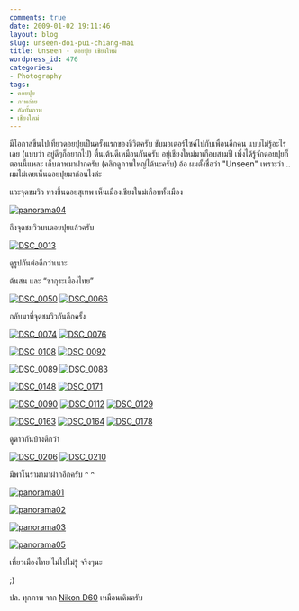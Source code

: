 ```yaml
---
comments: true
date: 2009-01-02 19:11:46
layout: blog
slug: unseen-doi-pui-chiang-mai
title: Unseen - ดอยปุย เชียงใหม่
wordpress_id: 476
categories:
- Photography
tags:
- ดอยปุย
- ภาพถ่าย
- อัลบั้มภาพ
- เชียงใหม่
---
```


มีโอกาสขึ้นไปเที่ยวดอยปุยเป็นครั้งแรกของชีวิตครับ ขับมอเตอร์ไซค์ไปกับเพื่อนอีกคน แบบไม่รู้อะไรเลย (แบบว่า อยู่ดีๆก็อยากไป) ตื่นเต้นดีเหมือนกันครับ อยู่เชียงใหม่มาเกือบสามปี เพิ่งได้รู้จักดอยปุยก็ตอนนี้แหละ เก็บภาพมาฝากครับ (คลิกดูภาพใหญ่ได้นะครับ) อ้อ ผมตั้งชื่อว่า "Unseen" เพราะว่า .. ผมไม่เคยเห็นดอยปุยมาก่อนไงล่ะ

 

แวะจุดชมวิว ทางขึ้นดอยสุเทพ เห็นเมืองเชียงใหม่เกือบทั้งเมือง

 

[![panorama04](http://www.armno.in.th/wp-content/uploads/2009/01/panorama04-thumb.jpg)](http://www.armno.in.th/wp-content/uploads/2009/01/panorama04.jpg)

 

ถึงจุดชมวิวบนดอยปุยแล้วครับ

 

[![DSC_0013](http://www.armno.in.th/wp-content/uploads/2009/01/dsc-0013-thumb.jpg)](http://www.armno.in.th/wp-content/uploads/2009/01/dsc-0013.jpg)

 

ดูรูปกันต่อดีกว่าเนาะ

  

ต้นสน และ “ซากุระเมืองไทย”

 

[![DSC_0050](http://www.armno.in.th/wp-content/uploads/2009/01/dsc-0050-thumb.jpg)](http://www.armno.in.th/wp-content/uploads/2009/01/dsc-0050.jpg) [![DSC_0066](http://www.armno.in.th/wp-content/uploads/2009/01/dsc-0066-thumb.jpg)](http://www.armno.in.th/wp-content/uploads/2009/01/dsc-0066.jpg)

 

กลับมาที่จุดชมวิวกันอีกครั้ง

 

[![DSC_0074](http://www.armno.in.th/wp-content/uploads/2009/01/dsc-0074-thumb.jpg)](http://www.armno.in.th/wp-content/uploads/2009/01/dsc-0074.jpg) [![DSC_0076](http://www.armno.in.th/wp-content/uploads/2009/01/dsc-0076-thumb.jpg)](http://www.armno.in.th/wp-content/uploads/2009/01/dsc-0076.jpg)

 

[![DSC_0108](http://www.armno.in.th/wp-content/uploads/2009/01/dsc-0108-thumb.jpg)](http://www.armno.in.th/wp-content/uploads/2009/01/dsc-0108.jpg) [![DSC_0092](http://www.armno.in.th/wp-content/uploads/2009/01/dsc-0092-thumb.jpg)](http://www.armno.in.th/wp-content/uploads/2009/01/dsc-0092.jpg)

 

[![DSC_0089](http://www.armno.in.th/wp-content/uploads/2009/01/dsc-0089-thumb.jpg)](http://www.armno.in.th/wp-content/uploads/2009/01/dsc-0089.jpg) [![DSC_0083](http://www.armno.in.th/wp-content/uploads/2009/01/dsc-0083-thumb.jpg)](http://www.armno.in.th/wp-content/uploads/2009/01/dsc-0083.jpg)

 

[![DSC_0148](http://www.armno.in.th/wp-content/uploads/2009/01/dsc-0148-thumb.jpg)](http://www.armno.in.th/wp-content/uploads/2009/01/dsc-0148.jpg) [![DSC_0171](http://www.armno.in.th/wp-content/uploads/2009/01/dsc-0171-thumb.jpg)](http://www.armno.in.th/wp-content/uploads/2009/01/dsc-0171.jpg)

 

[![DSC_0090](http://www.armno.in.th/wp-content/uploads/2009/01/dsc-0090-thumb.jpg)](http://www.armno.in.th/wp-content/uploads/2009/01/dsc-0090.jpg) [![DSC_0112](http://www.armno.in.th/wp-content/uploads/2009/01/dsc-0112-thumb.jpg)](http://www.armno.in.th/wp-content/uploads/2009/01/dsc-0112.jpg) [![DSC_0129](http://www.armno.in.th/wp-content/uploads/2009/01/dsc-0129-thumb.jpg)](http://www.armno.in.th/wp-content/uploads/2009/01/dsc-0129.jpg)

 

[![DSC_0163](http://www.armno.in.th/wp-content/uploads/2009/01/dsc-0163-thumb.jpg)](http://www.armno.in.th/wp-content/uploads/2009/01/dsc-0163.jpg) [![DSC_0164](http://www.armno.in.th/wp-content/uploads/2009/01/dsc-0164-thumb.jpg)](http://www.armno.in.th/wp-content/uploads/2009/01/dsc-0164.jpg) [![DSC_0178](http://www.armno.in.th/wp-content/uploads/2009/01/dsc-0178-thumb.jpg)](http://www.armno.in.th/wp-content/uploads/2009/01/dsc-0178.jpg)

 

ดูดาวกันบ้างดีกว่า

 

[![DSC_0206](http://www.armno.in.th/wp-content/uploads/2009/01/dsc-0206-thumb.jpg)](http://www.armno.in.th/wp-content/uploads/2009/01/dsc-0206.jpg) [![DSC_0210](http://www.armno.in.th/wp-content/uploads/2009/01/dsc-0210-thumb.jpg)](http://www.armno.in.th/wp-content/uploads/2009/01/dsc-0210.jpg)

 

 

 

 

 

 

 

 

 

 

 

 

 

 

 

 

 

 

 

 

 

 

 

 

มีพาโนรามามาฝากอีกครับ ^ ^

 

[![panorama01](http://www.armno.in.th/wp-content/uploads/2009/01/panorama01-thumb.jpg)](http://www.armno.in.th/wp-content/uploads/2009/01/panorama01.jpg)

 

[![panorama02](http://www.armno.in.th/wp-content/uploads/2009/01/panorama02-thumb.jpg)](http://www.armno.in.th/wp-content/uploads/2009/01/panorama02.jpg)

 

[![panorama03](http://www.armno.in.th/wp-content/uploads/2009/01/panorama03-thumb.jpg)](http://www.armno.in.th/wp-content/uploads/2009/01/panorama03.jpg)

 

[![panorama05](http://www.armno.in.th/wp-content/uploads/2009/01/panorama05-thumb.jpg)](http://www.armno.in.th/wp-content/uploads/2009/01/panorama05.jpg)

 

เที่ยวเมืองไทย ไม่ไปไม่รู้ จริงๆนะ

 

;)

 

ปล. ทุกภาพ จาก [Nikon D60](http://www.armno.in.th/content/nikon-d60) เหมือนเดิมครับ
